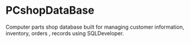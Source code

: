 # PCshopDataBase
Computer parts shop database built for managing customer information, inventory, orders , records using SQLDeveloper.
